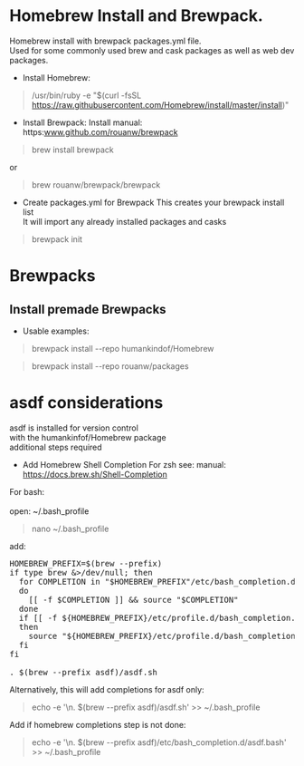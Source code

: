 # Homebrew Install and Brewpack.
Homebrew install with brewpack packages.yml file.<br />
Used for some commonly used brew and cask packages as well as web dev packages.

* Install Homebrew:
 >/usr/bin/ruby -e "$(curl -fsSL https://raw.githubusercontent.com/Homebrew/install/master/install)"

* Install Brewpack:
Install manual: https:www.github.com/rouanw/brewpack

> brew install brewpack

or

> brew rouanw/brewpack/brewpack

* Create packages.yml for Brewpack
This creates your brewpack install list<br />
It will import any already installed packages and casks
> brewpack init

# Brewpacks
## Install premade Brewpacks
* Usable examples:
> brewpack install --repo humankindof/Homebrew

> brewpack install --repo rouanw/packages

# asdf considerations
asdf is installed for version control<br />
with the humankinfof/Homebrew package<br />
additional steps required
* Add Homebrew Shell Completion
For zsh see:
manual: https://docs.brew.sh/Shell-Completion

For bash:<br /><br />
open: ~/.bash_profile
> nano ~/.bash_profile

add:
<pre>
HOMEBREW_PREFIX=$(brew --prefix)
if type brew &>/dev/null; then
  for COMPLETION in "$HOMEBREW_PREFIX"/etc/bash_completion.d/*
  do
    [[ -f $COMPLETION ]] && source "$COMPLETION"
  done
  if [[ -f ${HOMEBREW_PREFIX}/etc/profile.d/bash_completion.sh ]];
  then
    source "${HOMEBREW_PREFIX}/etc/profile.d/bash_completion.sh"
  fi
fi

. $(brew --prefix asdf)/asdf.sh
</pre>

Alternatively, this will add completions for asdf only:
> echo -e '\n. $(brew --prefix asdf)/asdf.sh' >> ~/.bash_profile

Add if homebrew completions step is not done:
> echo -e '\n. $(brew --prefix asdf)/etc/bash_completion.d/asdf.bash' >> ~/.bash_profile
